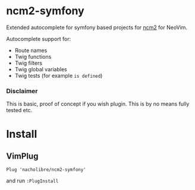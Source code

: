 # ncm2-symfony
Extended autocomplete for symfony based projects for [ncm2](https://github.com/ncm2/ncm2) for NeoVim.

Autocomplete support for:
* Route names
* Twig functions
* Twig filters
* Twig global variables
* Twig tests (for example `is defined`)

### Disclaimer
This is basic, proof of concept if you wish plugin. This is by no means fully
tested etc.

# Install
## VimPlug
```
Plug 'nacholibre/ncm2-symfony'
```
and run `:PlugInstall`
